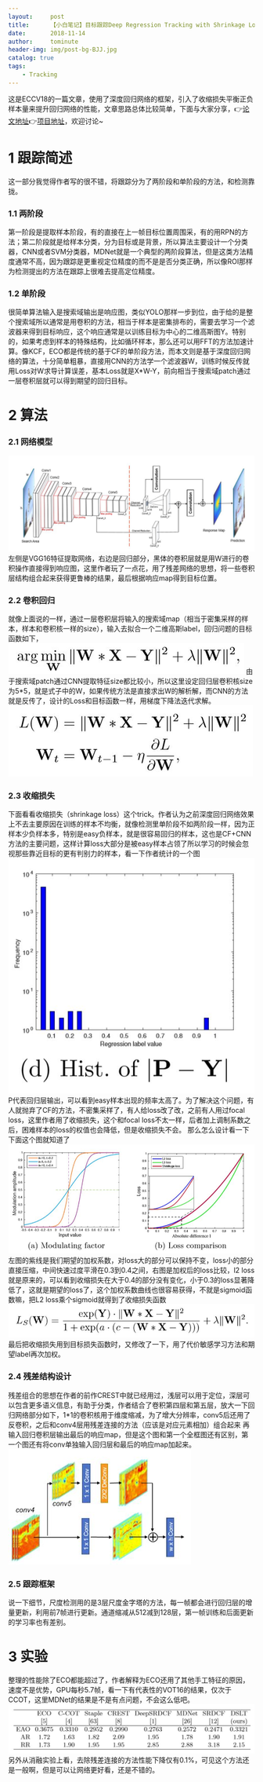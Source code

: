 ```yaml
---
layout:     post
title:      【小白笔记】目标跟踪Deep Regression Tracking with Shrinkage Loss
date:       2018-11-14
author:     tominute
header-img: img/post-bg-BJJ.jpg
catalog: true
tags:
    - Tracking
---
```


这是ECCV18的一篇文章，使用了深度回归网络的框架，引入了收缩损失平衡正负样本量来提升回归网络的性能，文章思路总体比较简单，下面与大家分享，👉[论文地址](https://www.google.com.hk/url?sa=t&rct=j&q=&esrc=s&source=web&cd=1&cad=rja&uact=8&ved=2ahUKEwiljPmdltXeAhUTTo8KHSPoATAQFjAAegQICBAC&url=http%3A%2F%2Fopenaccess.thecvf.com%2Fcontent_ECCV_2018%2Fpapers%2FXiankai_Lu_Deep_Regression_Tracking_ECCV_2018_paper.pdf&usg=AOvVaw0DlRC-39T_n5rS9-6ff4WY)👉[项目地址]( https://github.com/chaoma99/DSLT)，欢迎讨论~

# 1 跟踪简述
这一部分我觉得作者写的很不错，将跟踪分为了两阶段和单阶段的方法，和检测靠拢。
### 1.1 两阶段
第一阶段是提取样本阶段，有的直接在上一帧目标位置周围采，有的用RPN的方法；第二阶段就是给样本分类，分为目标或是背景，所以算法主要设计一个分类器，CNN或者SVM分类器，MDNet就是一个典型的两阶段算法，但是这类方法精度通常不高，因为跟踪是更重视定位精度的而不是是否分类正确，所以像ROI那样为检测提出的方法在跟踪上很难去提高定位精度。
### 1.2 单阶段
很简单算法输入是搜索域输出是响应图，类似YOLO那样一步到位，由于给的是整个搜索域所以通常是用卷积的方法，相当于样本是密集排布的，需要去学习一个滤波器来得到目标响应，这个响应通常是以训练目标为中心的二维高斯图Y。特别的，如果考虑到样本的特殊结构，比如循环样本，那么还可以用FFT的方法加速计算。像KCF，ECO都是传统的基于CF的单阶段方法，而本文则是基于深度回归网络的算法，十分简单粗暴，直接用CNN的方法学一个滤波器W，训练时候反传就用Loss对W求导计算误差，基本Loss就是X*W-Y，前向相当于搜索域patch通过一层卷积层就可以得到期望的回归目标。

# 2 算法
### 2.1 网络模型
![图一](/img/20181115/1.JPG)
左侧是VGG16特征提取网络，右边是回归部分，黑体的卷积层就是用W进行的卷积操作直接得到响应图，这里作者玩了一点花，用了残差网络的思想，将一些卷积层结构组合起来获得更鲁棒的结果，最后根据响应map得到目标位置。
### 2.2 卷积回归
就像上面说的一样，通过一层卷积层将输入的搜索域map（相当于密集采样的样本，样本和卷积核一样的size），输入去拟合一个二维高斯label，回归问题的目标函数如下，
![图二](/img/20181115/2.JPG)
由于搜索域patch通过CNN提取特征size都比较小，所以这里设定回归层卷积核size为5*5，就是式子中的W，如果传统方法是直接求出W的解析解，而CNN的方法就是反传了，设计的Loss和目标函数一样，用梯度下降法迭代求解。
![图三](/img/20181115/3.JPG)

### 2.3 收缩损失
下面看看收缩损失（shrinkage loss）这个trick。作者认为之前深度回归网络效果上不去主要原因在训练的样本不均衡，就像检测里单阶段不如两阶段一样，因为正样本少负样本多，特别是easy负样本，就是很容易回归的样本，这也是CF+CNN方法的主要问题，这样计算loss大部分是被easy样本占领了所以学习的时候会忽视那些靠近目标的更有判别力的样本，看一下作者统计的一个图
![图四](/img/20181115/4.JPG)
P代表回归层输出，可以看到easy样本出现的频率太高了。为了解决这个问题，有人就抛弃了CF的方法，不密集采样了，有人给loss改了改，之前有人用过focal loss，这里作者用了收缩损失，这个和focal loss不太一样，后者加上调制系数之后，困难样本的loss的权值也会降低，但是收缩损失不会。
那么怎么设计看一下下面这个图就知道了
![图五](/img/20181115/5.JPG)
左图的紫线是我们期望的加权系数，对loss大的部分可以保持不变，loss小的部分直接压缩，中间快速过度平滑在0.3到0.4之间，右图是加权后的loss比较，l2 loss就是原来的，可以看到收缩损失在大于0.4的部分没有变化，小于0.3的loss显著降低了，这就是期望的loss了，这个加权系数曲线也很容易获得，不就是sigmoid函数嘛，把L2 loss乘个sigmoid就得到了收缩损失函数
![图六](/img/20181115/6.JPG)
最后把收缩损失用到目标损失函数时，又修改了一下，用了代价敏感学习方法和期望label再次加权。
### 2.4 残差结构设计
残差组合的思想在作者的前作CREST中就已经用过，浅层可以用于定位，深层可以包含更多语义信息，有助于分类，作者结合了卷积第四层和第五层，放大一下回归网络部分如下，1*1的卷积核用于维度缩减，为了增大分辨率，conv5后还用了反卷积，之后和conv4层用残差连接的方法（应该是对应元素相加）组合起来 再输入回归卷积层输出最后的响应map，但是这个图和第一个全框图还有区别，第一个图还有将conv单独输入回归层和最后的响应map加起来。
![图七](/img/20181115/7.JPG)

### 2.5 跟踪框架
说一下细节，尺度检测用的是3层尺度金字塔的方法，每一帧都会进行回归层的增量更新，利用前7帧进行更新。通道缩减从512减到128层，第一帧训练和后面更新的学习率也有差别。
# 3 实验
整理的性能除了ECO都能超过了，作者解释为ECO还用了其他手工特征的原因，速度不是优势，GPU每秒5.7帧，看一下有代表性的VOT16的结果，仅次于CCOT，这里MDNet的结果是不是有点问题，不会这么低吧。
![图八](/img/20181115/8.JPG)
另外从消融实验上看，去除残差连接的方法性能下降仅有0.1%，可见这个方法还是一般啊，但是可以让网络更好看，还是不错的。